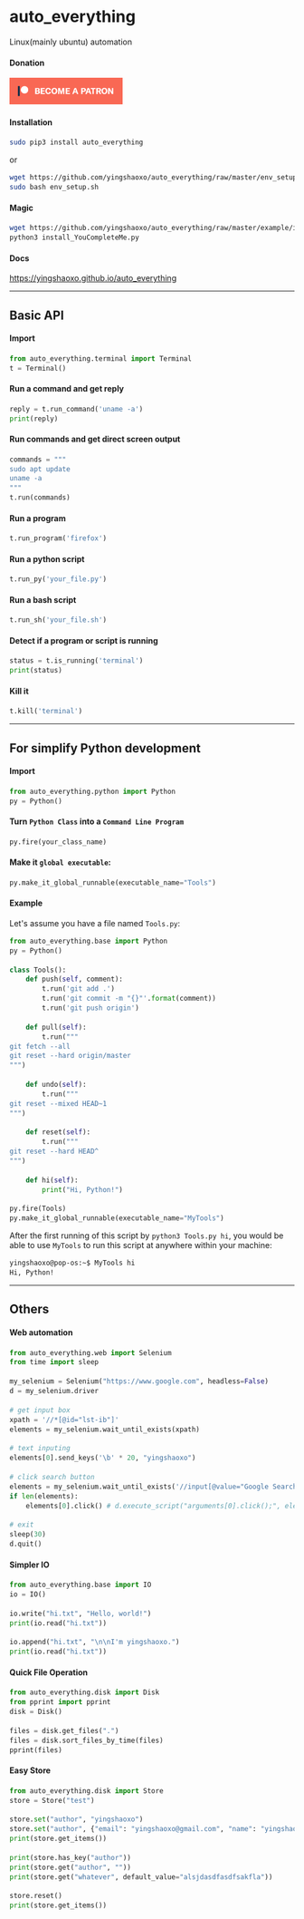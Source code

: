 # auto_everything
Linux(mainly ubuntu) automation

#### Donation
[<img src="https://github.com/yingshaoxo/yingshaoxo/raw/master/become_a_patron_button.png" width="200">](https://www.patreon.com/bePatron?u=45200693)


#### Installation
```bash
sudo pip3 install auto_everything
```

or

```bash
wget https://github.com/yingshaoxo/auto_everything/raw/master/env_setup.sh
sudo bash env_setup.sh
```

#### Magic
```bash
wget https://github.com/yingshaoxo/auto_everything/raw/master/example/install_YouCompleteMe.py
python3 install_YouCompleteMe.py
```

#### Docs
https://yingshaoxo.github.io/auto_everything

___


## Basic API
#### Import
```python
from auto_everything.terminal import Terminal
t = Terminal()
```

#### Run a command and get reply
```python
reply = t.run_command('uname -a')
print(reply)
```

#### Run commands and get direct screen output
```python
commands = """
sudo apt update
uname -a
"""
t.run(commands)
```

#### Run a program
```python
t.run_program('firefox')
```

#### Run a python script
```python
t.run_py('your_file.py')
```

#### Run a bash script
```python
t.run_sh('your_file.sh')
```

#### Detect if a program or script is running
```python
status = t.is_running('terminal')
print(status)
```

#### Kill it
```python
t.kill('terminal')
```

___


## For simplify Python development
#### Import
```python
from auto_everything.python import Python
py = Python()
```

#### Turn `Python Class` into a `Command Line Program`
```python
py.fire(your_class_name)
```

#### Make it `global executable`:
```python
py.make_it_global_runnable(executable_name="Tools")
```

#### Example
Let's assume you have a file named `Tools.py`:

```python
from auto_everything.base import Python
py = Python()

class Tools():
    def push(self, comment):
        t.run('git add .')
        t.run('git commit -m "{}"'.format(comment))
        t.run('git push origin')

    def pull(self):
        t.run("""
git fetch --all
git reset --hard origin/master
""")

    def undo(self):
        t.run("""
git reset --mixed HEAD~1
""")

    def reset(self):
        t.run("""
git reset --hard HEAD^
""")

    def hi(self):
        print("Hi, Python!")

py.fire(Tools)
py.make_it_global_runnable(executable_name="MyTools")
```

After the first running of this script by `python3 Tools.py hi`, you would be able to use `MyTools` to run this script at anywhere within your machine:
```bash
yingshaoxo@pop-os:~$ MyTools hi
Hi, Python!

```

___


## Others
#### Web automation
```python
from auto_everything.web import Selenium
from time import sleep

my_selenium = Selenium("https://www.google.com", headless=False)
d = my_selenium.driver

# get input box
xpath = '//*[@id="lst-ib"]'
elements = my_selenium.wait_until_exists(xpath)

# text inputing
elements[0].send_keys('\b' * 20, "yingshaoxo")

# click search button
elements = my_selenium.wait_until_exists('//input[@value="Google Search"]')
if len(elements):
    elements[0].click() # d.execute_script("arguments[0].click();", elements[0])

# exit
sleep(30)
d.quit()
```

#### Simpler IO
```python
from auto_everything.base import IO
io = IO()

io.write("hi.txt", "Hello, world!")
print(io.read("hi.txt"))

io.append("hi.txt", "\n\nI'm yingshaoxo.")
print(io.read("hi.txt"))
```

#### Quick File Operation
```python
from auto_everything.disk import Disk
from pprint import pprint
disk = Disk()

files = disk.get_files(".")
files = disk.sort_files_by_time(files)
pprint(files)
```

#### Easy Store
```python
from auto_everything.disk import Store
store = Store("test")

store.set("author", "yingshaoxo")
store.set("author", {"email": "yingshaoxo@gmail.com", "name": "yingshaoxo"})
print(store.get_items())

print(store.has_key("author"))
print(store.get("author", ""))
print(store.get("whatever", default_value="alsjdasdfasdfsakfla"))

store.reset()
print(store.get_items())
```

